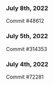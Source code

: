 ### July 8th, 2022

Commit #48612

### July 5th, 2022

Commit #314353


### July 4th, 2022

Commit #72281
